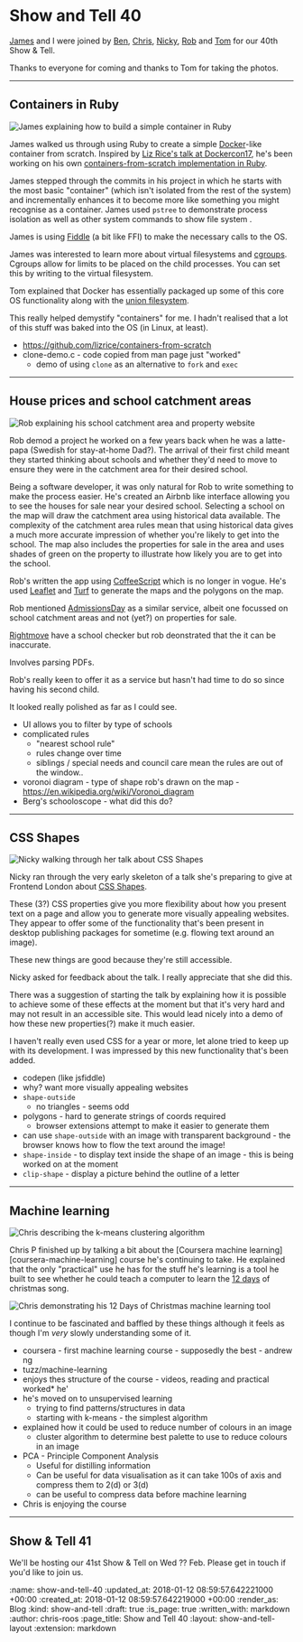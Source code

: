 Show and Tell 40
================

[James][james-mead] and I were joined by [Ben][ben-griffiths], [Chris][chris-patuzzo], [Nicky][nicky-thompson], [Rob][rob-mckinnon] and [Tom][tom-stuart] for our 40th Show & Tell.

Thanks to everyone for coming and thanks to Tom for taking the photos.

[ben-griffiths]: https://twitter.com/beng
[chris-patuzzo]: http://chris.patuzzo.co.uk/
[james-mead]: /james-mead
[nicky-thompson]: http://www.knotnicky.com/
[rob-mckinnon]: https://github.com/robmckinnon
[tom-stuart]: http://codon.com/

---

## Containers in Ruby

![James explaining how to build a simple container in Ruby](/images/blog/2018-01-10-show-and-tell-40-james-m-containers.jpg)

James walked us through using Ruby to create a simple [Docker][docker]-like container from scratch. Inspired by [Liz Rice's talk at Dockercon17][liz-rice-dockercon17], he's been working on his own [containers-from-scratch implementation in Ruby][james-mead-containers-from-scratch].

James stepped through the commits in his project in which he starts with the most basic "container" (which isn't isolated from the rest of the system) and incrementally enhances it to become more like something you might recognise as a container. James used `pstree` to demonstrate process isolation as well as other system commands to show file system .

James is using [Fiddle][ruby-fiddle] (a bit like FFI) to make the necessary calls to the OS.

James was interested to learn more about virtual filesystems and [cgroups][cgroups]. Cgroups allow for limits to be placed on the child processes. You can set this by writing to the virtual filesystem.

Tom explained that Docker has essentially packaged up some of this core OS functionality along with the [union filesystem][union-filesystem].

This really helped demystify "containers" for me. I hadn't realised that a lot of this stuff was baked into the OS (in Linux, at least).

* https://github.com/lizrice/containers-from-scratch
* clone-demo.c - code copied from man page just "worked"
  * demo of using `clone` as an alternative to `fork` and `exec`

[cgroups]: https://en.wikipedia.org/wiki/Cgroups
[docker]: https://www.docker.com/
[james-mead-containers-from-scratch]: https://github.com/floehopper/containers-from-scratch
[liz-rice-dockercon17]: https://www.youtube.com/watch?v=MHv6cWjvQjM&t=1316s
[ruby-fiddle]: https://github.com/ruby/fiddle
[union-filesystem]: https://en.wikipedia.org/wiki/UnionFS

---

## House prices and school catchment areas

![Rob explaining his school catchment area and property website](/images/blog/2018-01-10-show-and-tell-40-rob-m-school-catchment-areas.jpg)

Rob demod a project he worked on a few years back when he was a latte-papa (Swedish for stay-at-home Dad?). The arrival of their first child meant they started thinking about schools and whether they'd need to move to ensure they were in the catchment area for their desired school.

Being a software developer, it was only natural for Rob to write something to make the process easier. He's created an Airbnb like interface allowing you to see the houses for sale near your desired school. Selecting a school on the map will draw the catchment area using historical data available. The complexity of the catchment area rules mean that using historical data gives a much more accurate impression of whether you're likely to get into the school. The map also includes the properties for sale in the area and uses shades of green on the property to illustrate how likely you are to get into the school.

Rob's written the app using [CoffeeScript][coffee-script] which is no longer in vogue. He's used [Leaflet][leaflet-js] and [Turf][turf-js] to generate the maps and the polygons on the map.

Rob mentioned [AdmissionsDay][admissions-day] as a similar service, albeit one focussed on school catchment areas and not (yet?) on properties for sale.

[Rightmove][rightmove] have a school checker but rob deonstrated that the it can be inaccurate.

Involves parsing PDFs.

Rob's really keen to offer it as a service but hasn't had time to do so since having his second child.

It looked really polished as far as I could see.

* UI allows you to filter by type of schools
* complicated rules
  * "nearest school rule"
  * rules change over time
  * siblings / special needs and council care mean the rules are out of the window..
* voronoi diagram - type of shape rob's drawn on the map - https://en.wikipedia.org/wiki/Voronoi_diagram
* Berg's schooloscope - what did this do?

[admissions-day]: admissionsday.co.uk
[coffee-script]: http://coffeescript.org/
[leaflet-js]: http://leafletjs.com/
[rightmove]: http://www.rightmove.co.uk/
[turf-js]: http://turfjs.org/

---

## CSS Shapes

![Nicky walking through her talk about CSS Shapes](/images/blog/2018-01-10-show-and-tell-40-nicky-css-shapes.jpg)

Nicky ran through the very early skeleton of a talk she's preparing to give at Frontend London about [CSS Shapes][css-shapes-intro].

These (3?) CSS properties give you more flexibility about how you present text on a page and allow you to generate more visually appealing websites. They appear to offer some of the functionality that's been present in desktop publishing packages for sometime (e.g. flowing text around an image).

These new things are good because they're still accessible.

Nicky asked for feedback about the talk. I really appreciate that she did this.

There was a suggestion of starting the talk by explaining how it is possible to achieve some of these effects at the moment but that it's very hard and may not result in an accessible site. This would lead nicely into a demo of how these new properties(?) make it much easier.

I haven't really even used CSS for a year or more, let alone tried to keep up with its development. I was impressed by this new functionality that's been added.

* codepen (like jsfiddle)
* why? want more visually appealing websites
* `shape-outside`
  * no triangles - seems odd
* polygons - hard to generate strings of coords required
  * browser extensions attempt to make it easier to generate them
* can use `shape-outside` with an image with transparent background - the browser knows how to flow the text around the image!
* `shape-inside` - to display text inside the shape of an image - this is being worked on at the moment
* `clip-shape` - display a picture behind the outline of a letter

[css-shapes-intro]: https://www.html5rocks.com/en/tutorials/shapes/getting-started/

---

## Machine learning

![Chris describing the k-means clustering algorithm](/images/blog/2018-01-10-show-and-tell-40-chris-p-machine-learning.jpg)

Chris P finished up by talking a bit about the [Coursera machine learning][coursera-machine-learning] course he's continuing to take. He explained that the only "practical" use he has for the stuff he's learning is a tool he built to see whether he could teach a computer to learn the [12 days][tuzz-12-days] of christmas song.

![Chris demonstrating his 12 Days of Christmas machine learning tool](/images/blog/2018-01-10-show-and-tell-40-chris-p-12-days.jpg)

I continue to be fascinated and baffled by these things although it feels as though I'm _very_ slowly understanding some of it.

* coursera - first machine learning course - supposedly the best - andrew ng
* tuzz/machine-learning
* enjoys thes structure of the course - videos, reading and practical worked* he'
* he's moved on to unsupervised learning
  * trying to find patterns/structures in data
  * starting with k-means - the simplest algorithm
* explained how it could be used to reduce number of colours in an image
  * cluster algorithm to determine best palette to use to reduce colours in an image
* PCA - Principle Component Analysis
  * Useful for distilling information
  * Can be useful for data visualisation as it can take 100s of axis and compress them to 2(d) or 3(d)
  * can be useful to compress data before machine learning
* Chris is enjoying the course

[coursera-machine-learning-41]: https://www.coursera.org/learn/machine-learning
[tuzz-12-days]: https://github.com/tuzz/twelve_days

---

## Show & Tell 41

We'll be hosting our 41st Show & Tell on Wed ?? Feb. Please get in touch if you'd like to join us.

:name: show-and-tell-40
:updated_at: 2018-01-12 08:59:57.642221000 +00:00
:created_at: 2018-01-12 08:59:57.642219000 +00:00
:render_as: Blog
:kind: show-and-tell
:draft: true
:is_page: true
:written_with: markdown
:author: chris-roos
:page_title: Show and Tell 40
:layout: show-and-tell-layout
:extension: markdown
